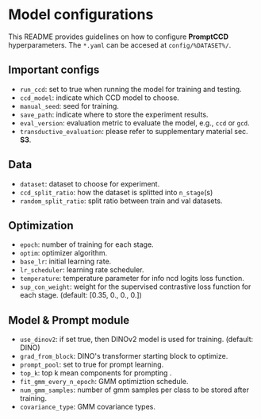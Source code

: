# Model configurations

This README provides guidelines on how to configure **PromptCCD** hyperparameters. The `*.yaml` can be accesed at `config/%DATASET%/`.

## Important configs
* `run_ccd`: set to true when running the model for training and testing.
* `ccd_model`: indicate which CCD model to choose.
* `manual_seed`: seed for training.
* `save_path`: indicate where to store the experiment results.
* `eval_version`: evaluation metric to evaluate the model, e.g., `ccd` or `gcd`.
* `transductive_evaluation`: please refer to supplementary material sec. **S3**.

## Data
* `dataset`: dataset to choose for experiment.
* `ccd_split_ratio`: how the dataset is splitted into `n_stage`(s) 
* `random_split_ratio`: split ratio between train and val datasets. 

## Optimization
* `epoch`: number of training for each stage. 
* `optim`: optimizer algorithm.
* `base_lr`: initial learning rate. 
* `lr_scheduler`: learning rate scheduler.
* `temperature`: temperature parameter for info ncd logits loss function.
* `sup_con_weight`: weight for the supervised contrastive loss function for each stage. (default: [0.35, 0., 0., 0.]) 

## Model & Prompt module
* `use_dinov2`: if set true, then DINOv2 model is used for training. (default: DINO)
* `grad_from_block`: DINO's transformer starting block to optimize.
* `prompt_pool`: set to true for prompt learning.
* `top_k`: top k mean components for prompting .
* `fit_gmm_every_n_epoch`: GMM optimiztion schedule. 
* `num_gmm_samples`: number of gmm samples per class to be stored after training. 
* `covariance_type`: GMM covariance types. 


